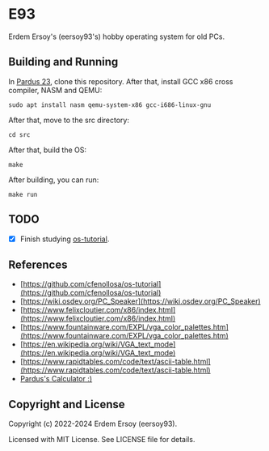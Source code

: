 # E93

Erdem Ersoy's (eersoy93's) hobby operating system for old PCs.

## Building and Running

In [Pardus 23](https://www.pardus.org.tr/), clone this repository. After that, install GCC x86 cross compiler, NASM and QEMU:

`sudo apt install nasm qemu-system-x86 gcc-i686-linux-gnu`

After that, move to the src directory:

`cd src`

After that, build the OS:

`make`

After building, you can run:

`make run`

## TODO

- [X] Finish studying [os-tutorial](https://github.com/cfenollosa/os-tutorial).

## References

- [https://github.com/cfenollosa/os-tutorial](https://github.com/cfenollosa/os-tutorial)
- [https://wiki.osdev.org/PC_Speaker](https://wiki.osdev.org/PC_Speaker)
- [https://www.felixcloutier.com/x86/index.html](https://www.felixcloutier.com/x86/index.html)
- [https://www.fountainware.com/EXPL/vga_color_palettes.htm](https://www.fountainware.com/EXPL/vga_color_palettes.htm)
- [https://en.wikipedia.org/wiki/VGA_text_mode](https://en.wikipedia.org/wiki/VGA_text_mode)
- [https://www.rapidtables.com/code/text/ascii-table.html](https://www.rapidtables.com/code/text/ascii-table.html)
- [Pardus's Calculator :)](https://apps.pardus.org.tr/app/gnome-calculator)

## Copyright and License

Copyright (c) 2022-2024 Erdem Ersoy (eersoy93).

Licensed with MIT License. See LICENSE file for details.
